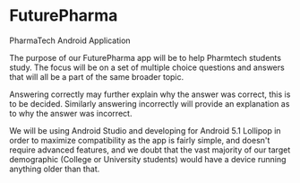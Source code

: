 # FuturePharma
PharmaTech Android Application

The purpose of our FuturePharma app will be to help Pharmtech students study. The focus will be on a set of multiple 
choice questions and answers that will all be a part of the same broader topic.

Answering correctly may further explain why the answer was correct, this is to be decided. 
Similarly answering incorrectly will provide an explanation as to why the answer was incorrect. 

We will be using Android Studio and developing for Android 5.1 Lollipop in order to maximize compatibility as 
the app is fairly simple, and doesn't require advanced features, and we doubt that the vast majority of our target
demographic (College or University students) would have a device running anything older than that. 
